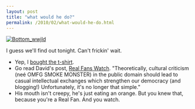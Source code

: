 ```yaml
---
layout: post
title: "what would he do?"
permalink: /2010/02/what-would-he-do.html
---
```


<p><a style="display: inline;" href="http://sippey.typepad.com/.a/6a00d8341c4f5f53ef0128774d3109970c-pi"><img class="asset  asset-image at-xid-6a00d8341c4f5f53ef0128774d3109970c" alt="Bottom_wwjld" src="http://sippey.typepad.com/.a/6a00d8341c4f5f53ef0128774d3109970c-500wi"  /></a> <br /></p>

<p>I guess we'll find out tonight.  Can't frickin' wait.</p>

<ul>
<li>Yep, I <a href="http://teefury.com/">bought the t-shirt</a>.</li>
<li>Go read David's post, <a href="http://hello.typepad.com/hello/2010/02/real-fans-watch.html">Real Fans Watch</a>.  "Theoretically, cultural criticism (neé OMFG SMOKE MONSTER) in the public domain should lead to casual intellectual exchanges which strengthen our democracy (and blogging!) Unfortunately, it's no longer that simple."</li>
<li>His mouth isn't creepy, he's just eating an orange.  But you knew that, because you're a Real Fan.  And you watch.</li>
</ul>



